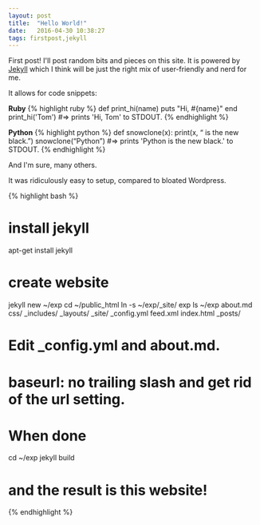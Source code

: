 ```yaml
---
layout: post
title:  "Hello World!"
date:   2016-04-30 10:38:27
tags: firstpost,jekyll
---
```


First post! I'll post random bits and pieces on this site.
It is powered by [Jekyll][jekyll] which I think will be just the right mix of user-friendly and nerd for me.

It allows for code snippets:

**Ruby**
{% highlight ruby %}
def print_hi(name)
  puts "Hi, #{name}"
end
print_hi('Tom')
#=> prints 'Hi, Tom' to STDOUT.
{% endhighlight %}

**Python**
{% highlight python %}
def snowclone(x):
    print(x, “ is the new black.”)
snowclone(“Python”)
#=> prints 'Python is the new black.' to STDOUT.
{% endhighlight %}

And I'm sure, many others.

It was ridiculously easy to setup, compared to bloated Wordpress.

{% highlight bash %}
# install jekyll
apt-get install jekyll
# create website
jekyll new ~/exp
cd ~/public_html
ln -s ~/exp/_site/ exp
ls ~/exp
   about.md     css/      _includes/  _layouts/  _site/
   _config.yml  feed.xml  index.html  _posts/
# Edit _config.yml and about.md.
# baseurl: no trailing slash and get rid of the url setting.
# When done
cd ~/exp
jekyll build
# and the result is this website!
{% endhighlight %}

[jekyll]:    http://jekyllrb.com
